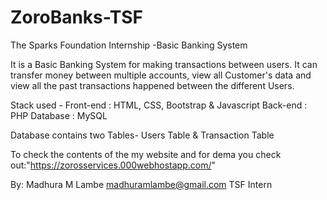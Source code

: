 # ZoroBanks-TSF
The Sparks Foundation Internship -Basic Banking System

It is a Basic Banking System for making transactions between users. It can transfer money between multiple accounts, view all Customer's data and view all the past transactions happened between the different Users.

Stack used - Front-end : HTML, CSS, Bootstrap & Javascript 
             Back-end : PHP
             Database : MySQL
             
Database contains two Tables- Users Table & Transaction Table

To check the contents of the my website and for dema you check out:"https://zorosservices.000webhostapp.com/"

By:
Madhura M Lambe
madhuramlambe@gmail.com
TSF Intern
